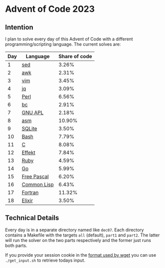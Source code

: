 # Advent of Code 2023

## Intention

I plan to solve every day of this Advent of Code with a different programming/scripting language. The current solves are:

| Day | Language                                                              | Share of code |
| --- | --------------------------------------------------------------------- | ------------- |
| 1   | [sed](https://www.gnu.org/software/sed/manual/sed.html)               | 3.26%         |
| 2   | [awk](https://www.gnu.org/software/gawk/manual/gawk.html)             | 2.31%         |
| 3   | [vim](https://www.vim.org/)                                           | 3.45%         |
| 4   | [jq](https://jqlang.github.io/jq/)                                    | 3.09%         |
| 5   | [Perl](https://www.perl.org/)                                         | 6.56%         |
| 6   | [bc](https://www.gnu.org/software/bc/manual/html_chapter/bc_toc.html) | 2.91%         |
| 7   | [GNU APL](https://www.gnu.org/software/apl/)                          | 2.18%         |
| 8   | [asm](https://en.wikipedia.org/wiki/Assembly_language)                | 10.90%        |
| 9   | [SQLite](https://www.sqlite.org/docs.html)                            | 3.50%         |
| 10  | [Bash](https://www.gnu.org/software/bash/manual/html_node/index.html) | 7.79%         |
| 11  | [C](https://www.open-std.org/jtc1/sc22/wg14/)                         | 8.08%         |
| 12  | [Effekt](https://effekt-lang.org/)                                    | 7.84%         |
| 13  | [Ruby](https://www.ruby-lang.org/en/)                                 | 4.59%         |
| 14  | [Go](https://go.dev/)                                                 | 5.99%         |
| 15  | [Free Pascal](https://www.freepascal.org/)                            | 6.20%         |
| 16  | [Common Lisp](https://lisp-lang.org/)                                 | 6.43%         |
| 17  | [Fortran](https://fortran-lang.org/)                                  | 11.32%        |
| 18  | [Elixir](https://elixir-lang.org/docs.html)                           | 3.50%         |

## Technical Details

Every day is in a separate directory named like `dec07`. Each directory contains a Makefile with the targets `all` (default), `part1` and `part2`. The latter will run the solver on the two parts respectively and the former just runs both parts.

If you provide your session cookie in the [format used by wget](https://unix.stackexchange.com/questions/36531/format-of-cookies-when-using-wget) you can use `./get_input.sh` to retrieve todays input.
